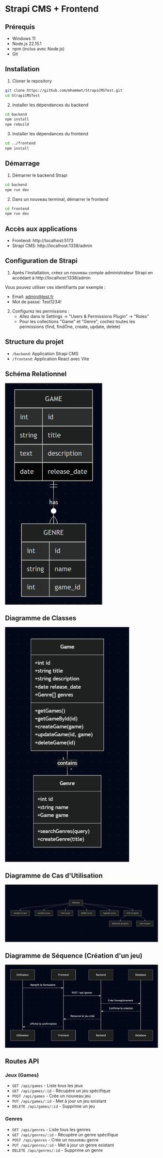 # Strapi CMS + Frontend

## Prérequis

-   Windows 11
-   Node.js 22.15.1
-   npm (inclus avec Node.js)
-   Git

## Installation

1. Cloner le repository

```bash
git clone https://github.com/mhommet/StrapiCMSTest.git
cd StrapiCMSTest
```

2. Installer les dépendances du backend

```bash
cd backend
npm install
npm rebuild
```

3. Installer les dépendances du frontend

```bash
cd ../frontend
npm install
```

## Démarrage

1. Démarrer le backend Strapi

```bash
cd backend
npm run dev
```

2. Dans un nouveau terminal, démarrer le frontend

```bash
cd frontend
npm run dev
```

## Accès aux applications

-   Frontend: http://localhost:5173
-   Strapi CMS: http://localhost:1338/admin

## Configuration de Strapi

1. Après l'installation, créez un nouveau compte administrateur Strapi en accédant à http://localhost:1338/admin

Vous pouvez utiliser ces identifiants par exemple :

-   Email: admin@test.fr
-   Mot de passe: Test1234!

2. Configurez les permissions :
    - Allez dans le Settings -> "Users & Permissions Plugin" -> "Roles"
    - Pour les collections "Game" et "Genre", cochez toutes les permissions (find, findOne, create, update, delete)

## Structure du projet

-   `/backend`: Application Strapi CMS
-   `/frontend`: Application React avec Vite

## Schéma Relationnel

![Schéma relationnel](SchémaRelationnel.png)

## Diagramme de Classes

![Diagramme de classes](DiagrammeDeClasse.png)

## Diagramme de Cas d'Utilisation

![Diagramme de cas d'utilisation](CasUtilisation.png)

## Diagramme de Séquence (Création d'un jeu)

![Diagramme de séquence](Sequence.png)

## Routes API

### Jeux (Games)

-   `GET /api/games` - Liste tous les jeux
-   `GET /api/games/:id` - Récupère un jeu spécifique
-   `POST /api/games` - Crée un nouveau jeu
-   `PUT /api/games/:id` - Met à jour un jeu existant
-   `DELETE /api/games/:id` - Supprime un jeu

### Genres

-   `GET /api/genres` - Liste tous les genres
-   `GET /api/genres/:id` - Récupère un genre spécifique
-   `POST /api/genres` - Crée un nouveau genre
-   `PUT /api/genres/:id` - Met à jour un genre existant
-   `DELETE /api/genres/:id` - Supprime un genre
